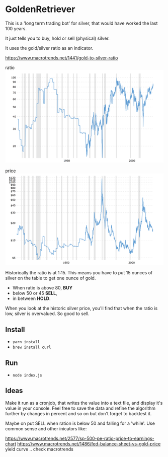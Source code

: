 # GoldenRetriever

This is a 'long term trading bot' for silver, that would have worked the last 100 years.

It just tells you to buy, hold or sell (physical) silver.

It uses the gold/silver ratio as an indicator.

https://www.macrotrends.net/1441/gold-to-silver-ratio

ratio
![alt goldSilverRatio100Years](https://github.com/RedRoosterMobile/GoldenRetriever/blob/master/goldSilverRatio100Years.png)

price
![alt silverPrice100Years](https://github.com/RedRoosterMobile/GoldenRetriever/blob/master/silverPrice100Years.png)

Historically the ratio is at 1:15. This means you have to put 15 ounces of silver on the table to get one ounce of gold.

- When ratio is above 80, **BUY**
- below 50 or 45 **SELL**, 
- in between **HOLD**.

When you look at the historic silver price, you'll find that when the ratio is low, silver is overvalued. So good to sell.


## Install

- `yarn install`
- `brew install curl`

## Run

- `node index.js`

## Ideas

Make it run as a cronjob, that writes the value into a text file, and display it's value in your console. Feel free to save the data and refine the algorithm further by changes in percent and so on but don't forget to backtest it.

Maybe on put SELL when ration is below 50 and falling for a 'while'. Use common sense and other inicators like:

https://www.macrotrends.net/2577/sp-500-pe-ratio-price-to-earnings-chart
https://www.macrotrends.net/1486/fed-balance-sheet-vs-gold-price
yield curve
.. check macrotrends

